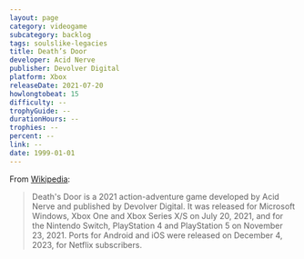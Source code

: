```yaml
---
layout: page
category: videogame
subcategory: backlog
tags: soulslike-legacies
title: Death’s Door
developer: Acid Nerve
publisher: Devolver Digital
platform: Xbox
releaseDate: 2021-07-20
howlongtobeat: 15
difficulty: --
trophyGuide: --
durationHours: --
trophies: --
percent: --
link: --
date: 1999-01-01
---
```


From [Wikipedia](https://en.wikipedia.org/wiki/Death%27s_Door_(video_game)):

> Death's Door is a 2021 action-adventure game developed by Acid Nerve and published by Devolver Digital. It was released for Microsoft Windows, Xbox One and Xbox Series X/S on July 20, 2021, and for the Nintendo Switch, PlayStation 4 and PlayStation 5 on November 23, 2021. Ports for Android and iOS were released on December 4, 2023, for Netflix subscribers.
